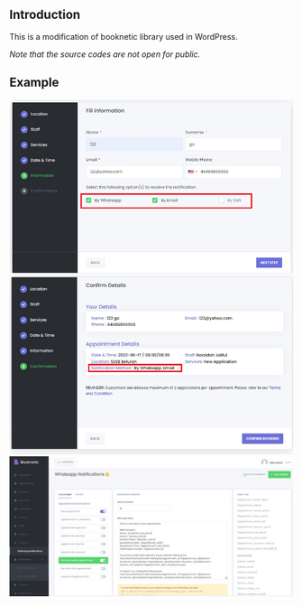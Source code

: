 ## Introduction
This is a modification of booknetic library used in WordPress.

*Note that the source codes are not open for public.*

## Example
![SESB Example 1](/sesb/sesb1.png)
![SESB Example 2](/sesb/sesb2.png)
![SESB Example 3](/sesb/sesb3.png)
